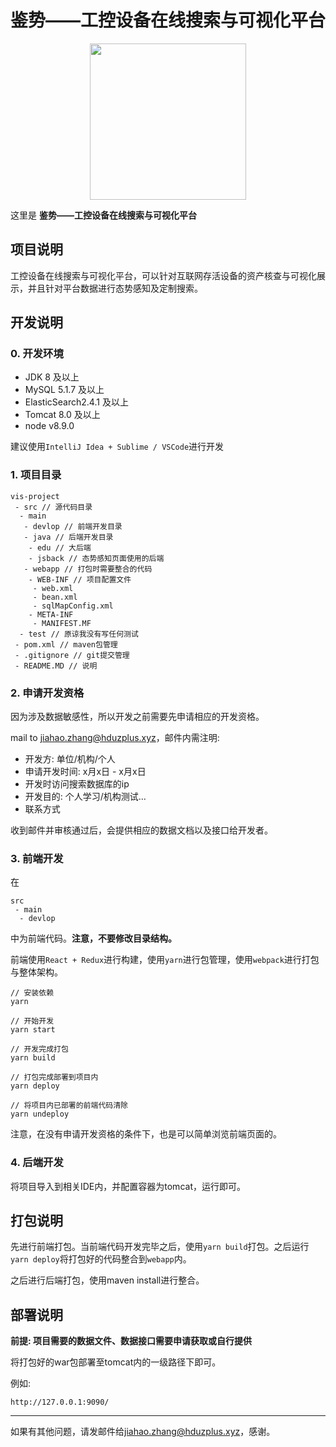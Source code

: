# 鉴势——工控设备在线搜索与可视化平台

<div align="center">
<img width="250" height="250" src="https://raw.githubusercontent.com/Trace-Seeker/vis-project/master/src/main/devlop/src/resource/image/logo_banner.png"/>
</div>

这里是 **鉴势——工控设备在线搜索与可视化平台**

## 项目说明
工控设备在线搜索与可视化平台，可以针对互联网存活设备的资产核查与可视化展示，并且针对平台数据进行态势感知及定制搜索。

## 开发说明

### 0. 开发环境
* JDK 8 及以上
* MySQL 5.1.7 及以上
* ElasticSearch2.4.1 及以上
* Tomcat 8.0 及以上
* node v8.9.0

建议使用`IntelliJ Idea + Sublime / VSCode`进行开发

### 1. 项目目录
```
vis-project
 - src // 源代码目录
  - main
   - devlop // 前端开发目录
   - java // 后端开发目录
    - edu // 大后端
    - jsback // 态势感知页面使用的后端
   - webapp // 打包时需要整合的代码 
    - WEB-INF // 项目配置文件
     - web.xml
     - bean.xml
     - sqlMapConfig.xml
    - META-INF
     - MANIFEST.MF
  - test // 原谅我没有写任何测试
 - pom.xml // maven包管理
 - .gitignore // git提交管理
 - README.MD // 说明
```

### 2. 申请开发资格
因为涉及数据敏感性，所以开发之前需要先申请相应的开发资格。

mail to <a href="mail:jiahao.zhang@hduzplus.xyz">jiahao.zhang@hduzplus.xyz</a>，邮件内需注明:
 - 开发方: 单位/机构/个人
 - 申请开发时间: x月x日 - x月x日
 - 开发时访问搜索数据库的ip
 - 开发目的: 个人学习/机构测试…
 - 联系方式

收到邮件并审核通过后，会提供相应的数据文档以及接口给开发者。

### 3. 前端开发
在
```
src
 - main
  - devlop
```
中为前端代码。**注意，不要修改目录结构。**

前端使用`React + Redux`进行构建，使用`yarn`进行包管理，使用`webpack`进行打包与整体架构。

```
// 安装依赖
yarn

// 开始开发
yarn start

// 开发完成打包
yarn build

// 打包完成部署到项目内
yarn deploy

// 将项目内已部署的前端代码清除
yarn undeploy
```

注意，在没有申请开发资格的条件下，也是可以简单浏览前端页面的。

### 4. 后端开发
将项目导入到相关IDE内，并配置容器为tomcat，运行即可。

## 打包说明
先进行前端打包。当前端代码开发完毕之后，使用`yarn build`打包。之后运行`yarn deploy`将打包好的代码整合到`webapp`内。

之后进行后端打包，使用maven install进行整合。

## 部署说明
**前提: 项目需要的数据文件、数据接口需要申请获取或自行提供**

将打包好的war包部署至tomcat内的一级路径下即可。

例如:
```
http://127.0.0.1:9090/
```

---
如果有其他问题，请发邮件给<a href="mail:jiahao.zhang@hduzplus.xyz">jiahao.zhang@hduzplus.xyz</a>，感谢。


